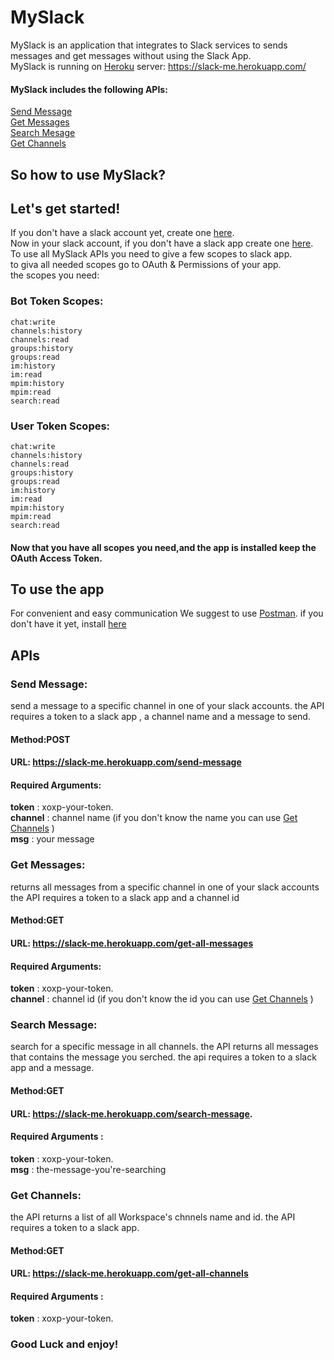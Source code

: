 # MySlack
MySlack is an application that integrates to Slack services to sends messages and get messages without using the Slack App.\
MySlack is running on [Heroku](https://www.heroku.com/) server: https://slack-me.herokuapp.com/
#### MySlack includes the following APIs:
[Send Message](https://github.com/tobyRoth/MySlack/blob/master/README.md#send-message)\
[Get Messages](https://github.com/tobyRoth/MySlack/blob/master/README.md#get-messages) \
[Search Mesage](https://github.com/tobyRoth/MySlack/blob/master/README.md#search-message) \
[Get Channels](https://github.com/tobyRoth/MySlack/blob/master/README.md#search-message) 


## So how to use MySlack? 

## Let's get started! 
If you don't have a slack account yet, create one [here](https://slack.com/intl/en-il/get-started#/createnew).\
Now in your slack account, if you don't have a slack app create one [here](https://api.slack.com/apps).<br />
To use all MySlack APIs you need to give a few scopes to slack app. \
to giva all needed scopes go to OAuth & Permissions of your app. \
the scopes you need:
### Bot Token Scopes:
```chat:write``` \
 ```channels:history```\
 ```channels:read```\
 ```groups:history```\
 ```groups:read``` \
 ```im:history``` \
 ```im:read``` <br /> 
 ```mpim:history``` <br /> 
 ```mpim:read``` <br />
 ```search:read```
### User Token Scopes:
```chat:write``` \
```channels:history``` \
```channels:read``` \
```groups:history``` \
```groups:read``` \
```im:history```  \
```im:read```<br />
```mpim:history```<br />
```mpim:read```	<br />
```search:read``` 
#### Now that you have all scopes you need,and the app is installed keep the OAuth Access Token.

## To use the app 

For convenient and easy communication We suggest to use [Postman](https://www.postman.com/). if you don't have it yet, install [here](https://www.postman.com/downloads/)

## APIs

### Send Message:
send a message to a specific channel in one of your slack accounts. the API requires a token to a slack app , a channel name and a message to send.
#### Method:POST
#### URL: https://slack-me.herokuapp.com/send-message
#### Required Arguments:
**token** : xoxp-your-token.\
**channel** : channel name (if you don't know the name you can use [Get Channels](https://github.com/tobyRoth/MySlack/blob/master/README.md#search-message) ) <br />
**msg** : your message 

### Get Messages:
returns all messages from a specific channel in one of your slack accounts the API requires a token to a slack app and a channel id 
#### Method:GET
#### URL: https://slack-me.herokuapp.com/get-all-messages
#### Required Arguments:
**token** : xoxp-your-token. <br />
**channel** : channel id (if you don't know the id you can use [Get Channels](https://github.com/tobyRoth/MySlack/blob/master/README.md#search-message) )

### Search Message:
search for a specific message in all channels. the API returns all messages that contains the message you serched. the api requires a token to a slack app and a message.
#### Method:GET
#### URL: https://slack-me.herokuapp.com/search-message.
#### Required Arguments :
**token** : xoxp-your-token.<br />
**msg** : the-message-you're-searching

### Get Channels:
the API returns a list of all Workspace's chnnels name and id. the API requires a token to a slack app. 
 
#### Method:GET
#### URL: https://slack-me.herokuapp.com/get-all-channels
#### Required Arguments :
**token** : xoxp-your-token.

### Good Luck and enjoy! 

